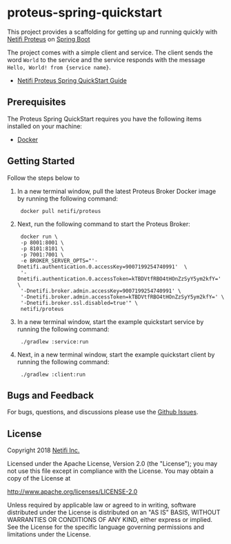 # proteus-spring-quickstart
This project provides a scaffolding for getting up and running quickly with [Netifi Proteus](http://www.netifi.com/proteus.html) on [Spring Boot](https://spring.io/projects/spring-boot)

The project comes with a simple client and service. The client sends the word `World` to the service and the service responds with the message `Hello, World! from {service name}`.

* [Netifi Proteus Spring QuickStart Guide](https://www.netifi.com/getstarted-springboot)

## Prerequisites
The Proteus Spring QuickStart requires you have the following items installed on your machine:

* [Docker](https://docs.docker.com/install/)

## Getting Started
Follow the steps below to

1. In a new terminal window, pull the latest Proteus Broker Docker image by running the following command:

        docker pull netifi/proteus
        
2. Next, run the following command to start the Proteus Broker:

        docker run \
        -p 8001:8001 \
        -p 8101:8101 \
        -p 7001:7001 \
        -e BROKER_SERVER_OPTS="'-Dnetifi.authentication.0.accessKey=9007199254740991'  \
        '-Dnetifi.authentication.0.accessToken=kTBDVtfRBO4tHOnZzSyY5ym2kfY=' \
        '-Dnetifi.broker.admin.accessKey=9007199254740991' \
        '-Dnetifi.broker.admin.accessToken=kTBDVtfRBO4tHOnZzSyY5ym2kfY=' \
        '-Dnetifi.broker.ssl.disabled=true'" \
        netifi/proteus

3. In a new terminal window, start the example quickstart service by running the following command:

        ./gradlew :service:run
        
4. Next, in a new terminal window, start the example quickstart client by running the following command:

        ./gradlew :client:run

## Bugs and Feedback
For bugs, questions, and discussions please use the [Github Issues](https://github.com/netifi/proteus-spring-quickstart/issues).

## License
Copyright 2018 [Netifi Inc.](https://www.netifi.com)

Licensed under the Apache License, Version 2.0 (the "License");
you may not use this file except in compliance with the License.
You may obtain a copy of the License at

   http://www.apache.org/licenses/LICENSE-2.0

Unless required by applicable law or agreed to in writing, software
distributed under the License is distributed on an "AS IS" BASIS,
WITHOUT WARRANTIES OR CONDITIONS OF ANY KIND, either express or implied.
See the License for the specific language governing permissions and
limitations under the License.
